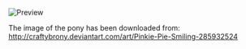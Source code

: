 ![Preview](https://raw.github.com/GNU-Pony/artwork/master/SYSLINUX/vesamenu/4:3/pinkie-pie+smiling/preview.png)

The image of the pony has been downloaded from:
    http://craftybrony.deviantart.com/art/Pinkie-Pie-Smiling-285932524
